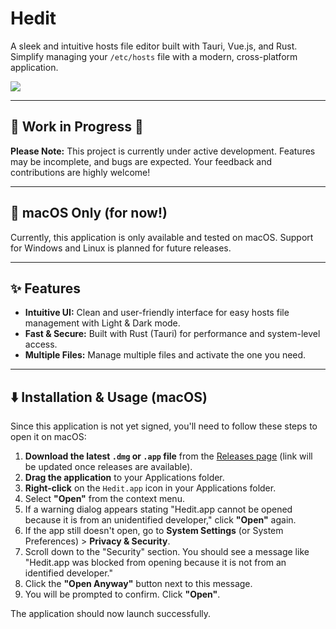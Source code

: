 # Hedit

A sleek and intuitive hosts file editor built with Tauri, Vue.js, and Rust. Simplify managing your `/etc/hosts` file with a modern, cross-platform application.

![](https://github.com/user-attachments/assets/4bd419c7-18c7-4223-bbb2-f91c606f4d67)

---

## 🚧 Work in Progress 🚧

**Please Note:** This project is currently under active development. Features may be incomplete, and bugs are expected. Your feedback and contributions are highly welcome!

---

## 🍎 macOS Only (for now!)

Currently, this application is only available and tested on macOS. Support for Windows and Linux is planned for future releases.

---

## ✨ Features

*   **Intuitive UI:** Clean and user-friendly interface for easy hosts file management with Light & Dark mode.
*   **Fast & Secure:** Built with Rust (Tauri) for performance and system-level access.
*   **Multiple Files:** Manage multiple files and activate the one you need.

---

## ⬇️ Installation & Usage (macOS)

Since this application is not yet signed, you'll need to follow these steps to open it on macOS:

1.  **Download the latest `.dmg` or `.app` file** from the [Releases page](https://github.com/valtlfelipe/hedit/releases) (link will be updated once releases are available).
2.  **Drag the application** to your Applications folder.
3.  **Right-click** on the `Hedit.app` icon in your Applications folder.
4.  Select **"Open"** from the context menu.
5.  If a warning dialog appears stating "Hedit.app cannot be opened because it is from an unidentified developer," click **"Open"** again.
6.  If the app still doesn't open, go to **System Settings** (or System Preferences) > **Privacy & Security**.
7.  Scroll down to the "Security" section. You should see a message like "Hedit.app was blocked from opening because it is not from an identified developer."
8.  Click the **"Open Anyway"** button next to this message.
9.  You will be prompted to confirm. Click **"Open"**.

The application should now launch successfully.